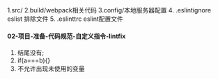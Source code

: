 1.src/
2.build/webpack相关代码
3.config/本地服务器配置
4. .eslintignore eslist 排除文件
5. .eslinttrc eslint配置文件

#### 02-项目-准备-代码规范-自定义指令-lintfix
1. 结尾没有;
2. if(a===b){}
3. 不允许出现未使用的变量
